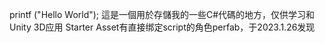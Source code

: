 printf ("Hello World");
這是一個用於存儲我的一些C#代碼的地方，仅供学习和Unity 3D应用
Starter Asset有直接绑定script的角色perfab，于2023.1.26发现